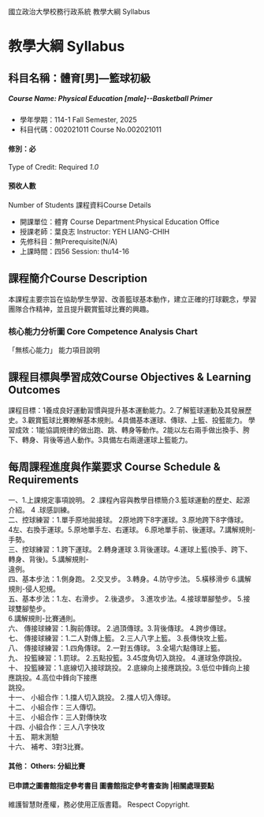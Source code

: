 國立政治大學校務行政系統 教學大綱 Syllabus
# 教學大綱 Syllabus
##  科目名稱：體育[男]—籃球初級 
#####  Course Name: Physical Education [male]--Basketball Primer
  * 學年學期：114-1 Fall Semester, 2025 
  * 科目代碼：002021011 Course No.002021011
#### 修別：必
Type of Credit: Required 
_1.0_
#### 預收人數
Number of Students
課程資料Course Details
  * 開課單位：體育 Course Department:Physical Education Office 
  * 授課老師：葉良志 Instructor: YEH LIANG-CHIH 
  * 先修科目：無Prerequisite(N/A)
  * 上課時間：四56 Session: thu14-16
##  課程簡介Course Description
本課程主要宗旨在協助學生學習、改善籃球基本動作，建立正確的打球觀念，學習團隊合作精神，並且提升觀賞籃球比賽的興趣。
###  核心能力分析圖 Core Competence Analysis Chart
「無核心能力」 
能力項目說明
##  課程目標與學習成效Course Objectives & Learning Outcomes 
課程目標：1養成良好運動習慣與提升基本運動能力。2.了解籃球運動及其發展歷史。3.觀賞籃球比賽瞭解基本規則。4具備基本運球、傳球、上籃、投籃能力。
學習成效：1能協調規律的做出跑、跳、轉身等動作。2能以左右兩手做出換手、胯下、轉身、背後等過人動作。3具備左右兩邊運球上籃能力。
##  每周課程進度與作業要求 Course Schedule & Requirements
一、1.上課規定事項說明。 2 .課程內容與教學目標簡介3.籃球運動的歷史、起源介紹。 4 .球感訓練。  
二、控球練習：1.單手原地拋接球。 2原地跨下8字運球。3.原地跨下8字傳球。  
4左、右換手運球。5.原地單手左、右運球。 6.原地單手前、後運球。7.講解規則-手勢。  
三、控球練習：1.跨下運球。 2.轉身運球 3.背後運球。4.運球上籃(換手、跨下、轉身、背後)。5.講解規則-  
違例。  
四、基本步法：1.側身跑。 2.交叉步。 3.轉身。4.防守步法。 5.橫移滑步 6.講解規則-侵人犯規。  
五、基本步法：1.左、右滑步。 2.後退步。 3.進攻步法。4.接球單腳墊步。 5.接球雙腳墊步。  
6.講解規則-比賽通則。  
六、 傳接球練習：1.胸前傳球。 2.過頂傳球。3.背後傳球。 4.跨步傳球。  
七、 傳接球練習：1.二人對傳上籃。 2.三人八字上籃。 3.長傳快攻上籃。  
八、 傳接球練習：1.四角傳球。 2.一對五傳球。 3.全場六點傳球上籃。  
九、 投籃練習：1.罰球。 2.五點投籃。3.45度角切入跳投。 4.運球急停跳投。  
十、 投籃練習：1.底線切入接球跳投。 2.底線向上接應跳投。3.低位中鋒向上接應跳投。4.高位中鋒向下接應  
跳投。  
十一、 小組合作：1.擋人切入跳投。 2.擋人切入傳球。  
十二、 小組合作：三人傳切。   
十三、 小組合作：三人對傳快攻  
十四、小組合作：三人八字快攻  
十五、 期末測驗  
十六、 補考、3對3比賽。
####  其他： Others: 分組比賽 
####  已申請之圖書館指定參考書目  圖書館指定參考書查詢 |相關處理要點
維護智慧財產權，務必使用正版書籍。 Respect Copyright.
